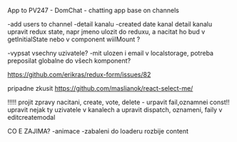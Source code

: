 App to PV247 - DomChat - chatting app base on channels

-add users to channel
-detail kanalu
-created date kanal
detail kanalu
upravit redux state, napr jmeno ulozit do reduxu, a nacitat ho bud v getInitialState nebo v component wiilMount ?

-vypsat vsechny uzivatele?
-mit ulozen i email v localstorage, potreba preposilat globalne do všech komponent?

https://github.com/erikras/redux-form/issues/82

pripadne zkusit https://github.com/maslianok/react-select-me/

!!!!!
projit zpravy nacitani, create, vote, delete - urpavit fail,oznamnei const!!
upravit nejak ty uzivatele v kanalech
a upravit dispatch, oznameni, faily v editcreatemodal




CO E ZAJIMA?
-animace
-zabaleni do loaderu rozbije content
